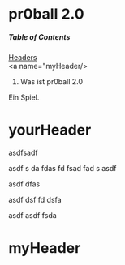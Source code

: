 # pr0ball 2.0

##### Table of Contents  
[Headers](#headers)     
<a name="yourHeader"/>
<a name="myHeader/>

1. Was ist pr0ball 2.0

Ein Spiel.


# yourHeader


asdfsadf


asdf
s
da
fdas
fd
fsad
fad
s
asdf


asdf
dfas

asdf
dsf
fd
dsfa


asdf
asdf
fsda


# myHeader
